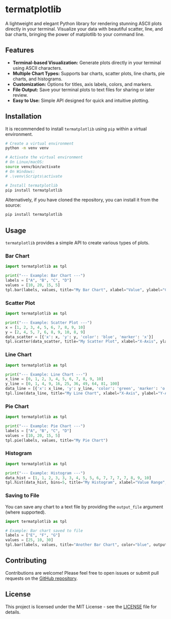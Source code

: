 # termatplotlib

A lightweight and elegant Python library for rendering stunning ASCII plots directly in your terminal. Visualize your data with beautiful scatter, line, and bar charts, bringing the power of matplotlib to your command line.

## Features

*   **Terminal-based Visualization:** Generate plots directly in your terminal using ASCII characters.
*   **Multiple Chart Types:** Supports bar charts, scatter plots, line charts, pie charts, and histograms.
*   **Customization:** Options for titles, axis labels, colors, and markers.
*   **File Output:** Save your terminal plots to text files for sharing or later review.
*   **Easy to Use:** Simple API designed for quick and intuitive plotting.

## Installation

It is recommended to install `termatplotlib` using `pip` within a virtual environment.

```bash
# Create a virtual environment
python -m venv venv

# Activate the virtual environment
# On Linux/macOS:
source venv/bin/activate
# On Windows:
# .\venv\Scripts\activate

# Install termatplotlib
pip install termatplotlib
```

Alternatively, if you have cloned the repository, you can install it from the source:

```bash
pip install termatplotlib
```

## Usage

`termatplotlib` provides a simple API to create various types of plots.

### Bar Chart

```python
import termatplotlib as tpl

print("--- Example: Bar Chart ---")
labels = ["A", "B", "C", "D"]
values = [10, 20, 15, 5]
tpl.bar(labels, values, title="My Bar Chart", xlabel="Value", ylabel="Category", color="red")
```

### Scatter Plot

```python
import termatplotlib as tpl

print("--- Example: Scatter Plot ---")
x = [1, 2, 3, 4, 5, 6, 7, 8, 9, 10]
y = [2, 4, 5, 7, 6, 8, 9, 10, 8, 9]
data_scatter = [{'x': x, 'y': y, 'color': 'blue', 'marker': 'x'}]
tpl.scatter(data_scatter, title="My Scatter Plot", xlabel="X-Axis", ylabel="Y-Axis")
```

### Line Chart

```python
import termatplotlib as tpl

print("--- Example: Line Chart ---")
x_line = [0, 1, 2, 3, 4, 5, 6, 7, 8, 9, 10]
y_line = [0, 1, 4, 9, 16, 25, 36, 49, 64, 81, 100]
data_line = [{'x': x_line, 'y': y_line, 'color': 'green', 'marker': 'o'}]
tpl.line(data_line, title="My Line Chart", xlabel="X-Axis", ylabel="Y-Axis")
```

### Pie Chart

```python
import termatplotlib as tpl

print("--- Example: Pie Chart ---")
labels = ["A", "B", "C", "D"]
values = [10, 20, 15, 5]
tpl.pie(labels, values, title="My Pie Chart")
```

### Histogram

```python
import termatplotlib as tpl

print("--- Example: Histogram ---")
data_hist = [1, 1, 2, 3, 3, 3, 4, 5, 5, 6, 7, 7, 7, 7, 8, 9, 10]
tpl.hist(data_hist, bins=5, title="My Histogram", xlabel="Value Range", ylabel="Frequency", color="magenta")
```

### Saving to File

You can save any chart to a text file by providing the `output_file` argument (where supported).

```python
import termatplotlib as tpl

# Example: Bar chart saved to file
labels = ["E", "F", "G"]
values = [25, 10, 30]
tpl.bar(labels, values, title="Another Bar Chart", color="blue", output_file="bar_chart.txt")
```

## Contributing

Contributions are welcome! Please feel free to open issues or submit pull requests on the [GitHub repository](https://github.com/rkstudio585/termatplotlib).

## License

This project is licensed under the MIT License - see the [LICENSE](LICENSE) file for details.
